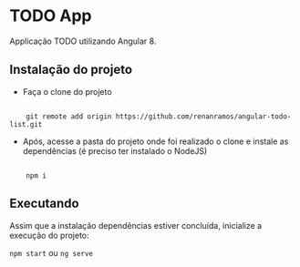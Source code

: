 # TODO App

Applicação TODO utilizando Angular 8.

## Instalação do projeto

* Faça o clone do projeto 
<code>
    git remote add origin https://github.com/renanramos/angular-todo-list.git
</code>

* Após, acesse a pasta do projeto onde foi realizado o clone e instale as dependências (é preciso ter instalado o NodeJS)
<code>
    npm i
</code>

## Executando

Assim que a instalação dependências estiver concluída, inicialize a execução do projeto:

<code>npm start</code> ou <code>ng serve</code>
